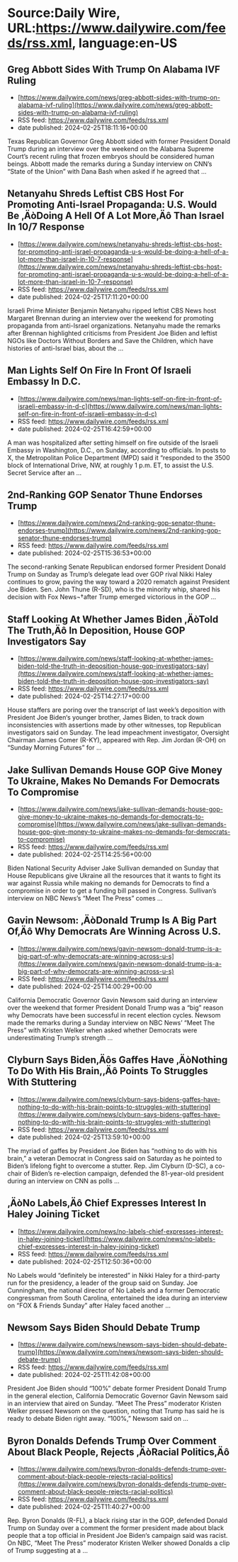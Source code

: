 # Source:Daily Wire, URL:https://www.dailywire.com/feeds/rss.xml, language:en-US

## Greg Abbott Sides With Trump On Alabama IVF Ruling
 - [https://www.dailywire.com/news/greg-abbott-sides-with-trump-on-alabama-ivf-ruling](https://www.dailywire.com/news/greg-abbott-sides-with-trump-on-alabama-ivf-ruling)
 - RSS feed: https://www.dailywire.com/feeds/rss.xml
 - date published: 2024-02-25T18:11:16+00:00

Texas Republican Governor Greg Abbott sided with former President Donald Trump during an interview over the weekend on the Alabama Supreme Court&#8217;s recent ruling that frozen embryos should be considered human beings. Abbott made the remarks during a Sunday interview on CNN&#8217;s &#8220;State of the Union&#8221; with Dana Bash when asked if he agreed that ...

## Netanyahu Shreds Leftist CBS Host For Promoting Anti-Israel Propaganda: U.S. Would Be ‚ÄòDoing A Hell Of A Lot More‚Äô Than Israel In 10/7 Response
 - [https://www.dailywire.com/news/netanyahu-shreds-leftist-cbs-host-for-promoting-anti-israel-propaganda-u-s-would-be-doing-a-hell-of-a-lot-more-than-israel-in-10-7-response](https://www.dailywire.com/news/netanyahu-shreds-leftist-cbs-host-for-promoting-anti-israel-propaganda-u-s-would-be-doing-a-hell-of-a-lot-more-than-israel-in-10-7-response)
 - RSS feed: https://www.dailywire.com/feeds/rss.xml
 - date published: 2024-02-25T17:11:20+00:00

Israeli Prime Minister Benjamin Netanyahu ripped leftist CBS News host Margaret Brennan during an interview over the weekend for promoting propaganda from anti-Israel organizations. Netanyahu made the remarks after Brennan highlighted criticisms from President Joe Biden and leftist NGOs like Doctors Without Borders and Save the Children, which have histories of anti-Israel bias, about the ...

## Man Lights Self On Fire In Front Of Israeli Embassy In D.C.
 - [https://www.dailywire.com/news/man-lights-self-on-fire-in-front-of-israeli-embassy-in-d-c](https://www.dailywire.com/news/man-lights-self-on-fire-in-front-of-israeli-embassy-in-d-c)
 - RSS feed: https://www.dailywire.com/feeds/rss.xml
 - date published: 2024-02-25T16:42:59+00:00

A man was hospitalized after setting himself on fire outside of the Israeli Embassy in Washington, D.C., on Sunday, according to officials. In posts to X, the Metropolitan Police Department (MPD) said it &#8220;responded to the 3500 block of International Drive, NW, at roughly 1 p.m. ET, to assist the U.S. Secret Service after an ...

## 2nd-Ranking GOP Senator Thune Endorses Trump
 - [https://www.dailywire.com/news/2nd-ranking-gop-senator-thune-endorses-trump](https://www.dailywire.com/news/2nd-ranking-gop-senator-thune-endorses-trump)
 - RSS feed: https://www.dailywire.com/feeds/rss.xml
 - date published: 2024-02-25T15:36:53+00:00

The second-ranking Senate Republican endorsed former President Donald Trump on Sunday as Trump&#8217;s delegate lead over GOP rival Nikki Haley continues to grow, paving the way toward a 2020 rematch against President Joe Biden. Sen. John Thune (R-SD), who is the minority whip, shared his decision with Fox News¬†after Trump emerged victorious in the GOP ...

## Staff Looking At Whether James Biden ‚ÄòTold The Truth‚Äô In Deposition, House GOP Investigators Say
 - [https://www.dailywire.com/news/staff-looking-at-whether-james-biden-told-the-truth-in-deposition-house-gop-investigators-say](https://www.dailywire.com/news/staff-looking-at-whether-james-biden-told-the-truth-in-deposition-house-gop-investigators-say)
 - RSS feed: https://www.dailywire.com/feeds/rss.xml
 - date published: 2024-02-25T14:27:17+00:00

House staffers are poring over the transcript of last week&#8217;s deposition with President Joe Biden&#8216;s younger brother, James Biden, to track down inconsistencies with assertions made by other witnesses, top Republican investigators said on Sunday. The lead impeachment investigator, Oversight Chairman James Comer (R-KY), appeared with Rep. Jim Jordan (R-OH) on &#8220;Sunday Morning Futures&#8221; for ...

## Jake Sullivan Demands House GOP Give Money To Ukraine, Makes No Demands For Democrats To Compromise
 - [https://www.dailywire.com/news/jake-sullivan-demands-house-gop-give-money-to-ukraine-makes-no-demands-for-democrats-to-compromise](https://www.dailywire.com/news/jake-sullivan-demands-house-gop-give-money-to-ukraine-makes-no-demands-for-democrats-to-compromise)
 - RSS feed: https://www.dailywire.com/feeds/rss.xml
 - date published: 2024-02-25T14:25:56+00:00

Biden National Security Adviser Jake Sullivan demanded on Sunday that House Republicans give Ukraine all the resources that it wants to fight its war against Russia while making no demands for Democrats to find a compromise in order to get a funding bill passed in Congress. Sullivan&#8217;s interview on NBC News&#8217;s &#8220;Meet The Press&#8221; comes ...

## Gavin Newsom: ‚ÄòDonald Trump Is A Big Part Of‚Äô Why Democrats Are Winning Across U.S.
 - [https://www.dailywire.com/news/gavin-newsom-donald-trump-is-a-big-part-of-why-democrats-are-winning-across-u-s](https://www.dailywire.com/news/gavin-newsom-donald-trump-is-a-big-part-of-why-democrats-are-winning-across-u-s)
 - RSS feed: https://www.dailywire.com/feeds/rss.xml
 - date published: 2024-02-25T14:00:29+00:00

California Democratic Governor Gavin Newsom said during an interview over the weekend that former President Donald Trump was a &#8220;big&#8221; reason why Democrats have been successful in recent election cycles. Newsom made the remarks during a Sunday interview on NBC News&#8217; &#8220;Meet The Press&#8221; with Kristen Welker when asked whether Democrats were underestimating Trump&#8217;s strength ...

## Clyburn Says Biden‚Äôs Gaffes Have ‚ÄòNothing To Do With His Brain,‚Äô Points To Struggles With Stuttering
 - [https://www.dailywire.com/news/clyburn-says-bidens-gaffes-have-nothing-to-do-with-his-brain-points-to-struggles-with-stuttering](https://www.dailywire.com/news/clyburn-says-bidens-gaffes-have-nothing-to-do-with-his-brain-points-to-struggles-with-stuttering)
 - RSS feed: https://www.dailywire.com/feeds/rss.xml
 - date published: 2024-02-25T13:59:10+00:00

The myriad of gaffes by President Joe Biden has &#8220;nothing to do with his brain,&#8221; a veteran Democrat in Congress said on Saturday as he pointed to Biden&#8217;s lifelong fight to overcome a stutter. Rep. Jim Clyburn (D-SC), a co-chair of Biden&#8217;s re-election campaign, defended the 81-year-old president during an interview on CNN as polls ...

## ‚ÄòNo Labels‚Äô Chief Expresses Interest In Haley Joining Ticket
 - [https://www.dailywire.com/news/no-labels-chief-expresses-interest-in-haley-joining-ticket](https://www.dailywire.com/news/no-labels-chief-expresses-interest-in-haley-joining-ticket)
 - RSS feed: https://www.dailywire.com/feeds/rss.xml
 - date published: 2024-02-25T12:50:36+00:00

No Labels would &#8220;definitely be interested&#8221; in Nikki Haley for a third-party run for the presidency, a leader of the group said on Sunday. Joe Cunningham, the national director of No Labels and a former Democratic congressman from South Carolina, entertained the idea during an interview on &#8220;FOX &amp; Friends Sunday&#8221; after Haley faced another ...

## Newsom Says Biden Should Debate Trump
 - [https://www.dailywire.com/news/newsom-says-biden-should-debate-trump](https://www.dailywire.com/news/newsom-says-biden-should-debate-trump)
 - RSS feed: https://www.dailywire.com/feeds/rss.xml
 - date published: 2024-02-25T11:42:08+00:00

President Joe Biden should &#8220;100%&#8221; debate former President Donald Trump in the general election, California Democratic Governor Gavin Newsom said in an interview that aired on Sunday. &#8220;Meet The Press&#8221; moderator Kristen Welker pressed Newsom on the question, noting that Trump has said he is ready to debate Biden right away. &#8220;100%,&#8221; Newsom said on ...

## Byron Donalds Defends Trump Over Comment About Black People, Rejects ‚ÄòRacial Politics‚Äô
 - [https://www.dailywire.com/news/byron-donalds-defends-trump-over-comment-about-black-people-rejects-racial-politics](https://www.dailywire.com/news/byron-donalds-defends-trump-over-comment-about-black-people-rejects-racial-politics)
 - RSS feed: https://www.dailywire.com/feeds/rss.xml
 - date published: 2024-02-25T11:40:27+00:00

Rep. Byron Donalds (R-FL), a black rising star in the GOP, defended Donald Trump on Sunday over a comment the former president made about black people that a top official in President Joe Biden&#8216;s campaign said was racist. On NBC, &#8220;Meet The Press&#8221; moderator Kristen Welker showed Donalds a clip of Trump suggesting at a ...

